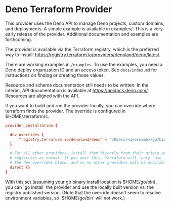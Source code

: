 # Deno Terraform Provider

This provider uses the Deno API to manage Deno projects, custom domains, and
deployments. A simple example is available in examples/. This is a very early
release of the provider. Additional documentation and examples are forthcoming.

The provider is available via the Terraform registry, which is the preferred
way to install: https://registry.terraform.io/providers/denoland/deno/latest.

There are working examples in `/examples`. To use the examples, you need a Deno
deploy organization ID and an access token. See `docs/index.md` for instructions
on finding or creating those values.

Resource and schema documentation still needs to be written. In the interim, API
documentation is available at https://apidocs.deno.com/. Resources are aligned
with the API.

If you want to build and run the provider locally, you can override where
terraform finds the provider. The override is configured in $HOME/.terraformrc.

```terraform.rc
provider_installation {

  dev_overrides {
      "registry.terraform.io/denoland/deno" = "/Users/<username>/go/bin"
  }

  # For all other providers, install them directly from their origin provider
  # registries as normal. If you omit this, Terraform will _only_ use
  # the dev_overrides block, and so no other providers will be available.
  direct {}
}
```

With this set (assuming your go binary install location is $HOME/go/bin), you
can `go install` the provider and use the locally built version vs. the registry
published version. (Note that the override doesn't seem to resolve environment
variables, so `$HOME/go/bin` will not work.)
